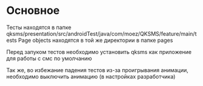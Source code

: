 # Основное

Тесты находятся в папке qksms/presentation/src/androidTest/java/com/moez/QKSMS/feature/main/tests
Page objects находятся в той же директории в папке pages

Перед запуком тестов необходимо установить qksms как приложение для работы с смс по умолчанию

Так же, во избежание падения тестов из-за проигрывания анимации, необходимо  выключить анимацию (в настройках разработчика)
